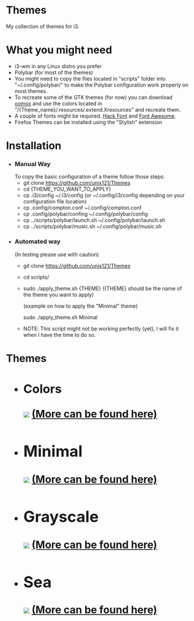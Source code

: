 <h1>Themes</h1>

My collection of themes for i3. 

<h1>What you might need</h1>

- i3-wm in any Linux distro you prefer
- Polybar (for most of the themes)
- You might need to copy the files located in "scripts" folder into "~/.config/polybar/"
  to make the Polybar configuration work properly on most themes.
- To recreate some of the GTK themes (for now) you can download <a href="https://github.com/actionless/oomox">oomox</a> and use the 
  colors located in "/{Theme_name}/.resources/.extend.Xresources" and recreate them.
- A couple of fonts might be required. <a href="https://github.com/chrissimpkins/Hack">Hack Font</a> and <a href="http://fontawesome.io/">Font Awesome</a>.
- Firefox Themes can be installed using the "Stylish" extension

<h1>Installation</h1> 

- <h3>Manual Way</h3> To copy the basic configuration of a theme follow those steps:

  - git clone https://github.com/unix121/Themes
  - cd {THEME_YOU_WANT_TO_APPLY}
  - cp .i3/config ~/.i3/config (or ~/.config/i3/config depending on your configuration file location)
  - cp .config/compton.conf ~/.config/compton.conf
  - cp .config/polybar/confing ~/.config/polybar/config
  - cp ../scripts/polybar/launch.sh ~/.config/polybar/launch.sh
  - cp ../scripts/polybar/music.sh ~/.config/polybar/music.sh
- <h3>Automated way</h3> (In testing please use with caution)
  
  - git clone https://github.com/unix121/Themes
  - cd scripts/
  - sudo ./apply_theme.sh {THEME} ({THEME} should be the name of the theme you want to apply)
  
    (example on how to apply the "Minimal" theme)
    
    sudo ./apply_theme.sh Minimal
  - NOTE: This script might not be working perfectly (yet), I will fix it when I have the time to do so.

<h1>Themes<h1>
<ul>
<li><h3>Colors</h3>
<img src="http://i.imgur.com/ZUEzkiT.png">
<a href="http://imgur.com/a/ub0Jl">(More can be found here)</a></li>
<li><h2>Minimal</h2>
<img src="http://i.imgur.com/aaosiZ2.png">
<a href="http://imgur.com/gallery/bZHDF">(More can be found here)</a></li>
<li><h2>Grayscale</h2>
<img src="http://i.imgur.com/K0uT5ua.png">
<a href="http://imgur.com/gallery/1TYFd">(More can be found here)</a></li>
<li><h2>Sea</h2>
<img src="http://i.imgur.com/yapFCCe.png">
<a href="http://imgur.com/a/3BsTW">(More can be found here)</a></li>
</ul>
